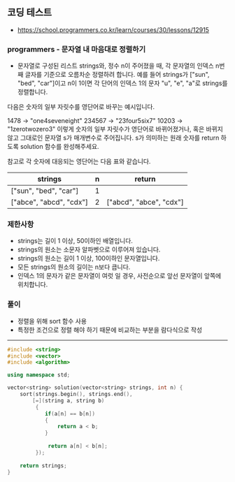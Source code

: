 ## 코딩 테스트
- https://school.programmers.co.kr/learn/courses/30/lessons/12915
  
### programmers - 문자열 내 마음대로 정렬하기
- 문자열로 구성된 리스트 strings와, 정수 n이 주어졌을 때, 각 문자열의 인덱스 n번째 글자를 기준으로 오름차순 정렬하려 합니다. 예를 들어 strings가 ["sun", "bed", "car"]이고 n이 1이면 각 단어의 인덱스 1의 문자 "u", "e", "a"로 strings를 정렬합니다.

다음은 숫자의 일부 자릿수를 영단어로 바꾸는 예시입니다.

1478 → "one4seveneight"
234567 → "23four5six7"
10203 → "1zerotwozero3"
이렇게 숫자의 일부 자릿수가 영단어로 바뀌어졌거나, 혹은 바뀌지 않고 그대로인 문자열 s가 매개변수로 주어집니다. s가 의미하는 원래 숫자를 return 하도록 solution 함수를 완성해주세요.

참고로 각 숫자에 대응되는 영단어는 다음 표와 같습니다.

|strings|n|return|
|-|-|-|
|["sun", "bed", "car"]|1||["car", "bed", "sun"]|
|["abce", "abcd", "cdx"]|2|["abcd", "abce", "cdx"]|

### 제한사항
- strings는 길이 1 이상, 50이하인 배열입니다.
- strings의 원소는 소문자 알파벳으로 이루어져 있습니다.
- strings의 원소는 길이 1 이상, 100이하인 문자열입니다.
- 모든 strings의 원소의 길이는 n보다 큽니다.
- 인덱스 1의 문자가 같은 문자열이 여럿 일 경우, 사전순으로 앞선 문자열이 앞쪽에 위치합니다.

### 풀이
- 정렬을 위해 sort 함수 사용
- 특정한 조건으로 정렬 해야 하기 때문에 비교하는 부분을 람다식으로 작성

***
```c++
#include <string>
#include <vector>
#include <algorithm>

using namespace std;

vector<string> solution(vector<string> strings, int n) {
    sort(strings.begin(), strings.end(),
        [=](string a, string b)
         {
            if(a[n] == b[n])
            {
                return a < b;
            }
             
             return a[n] < b[n];
         });
    
    return strings;
}
```
